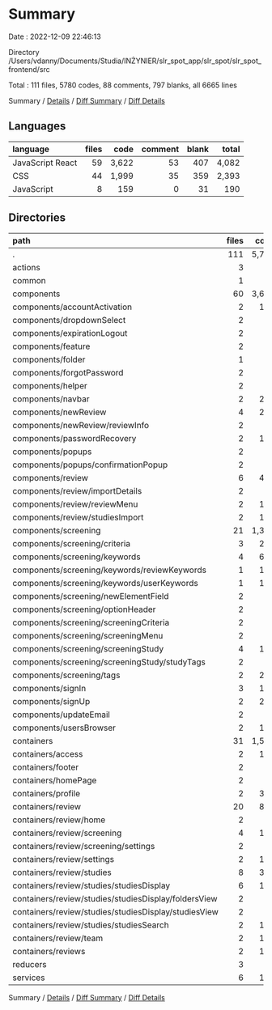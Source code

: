 # Summary

Date : 2022-12-09 22:46:13

Directory /Users/vdanny/Documents/Studia/INŻYNIER/slr_spot_app/slr_spot/slr_spot_frontend/src

Total : 111 files,  5780 codes, 88 comments, 797 blanks, all 6665 lines

Summary / [Details](details.md) / [Diff Summary](diff.md) / [Diff Details](diff-details.md)

## Languages
| language | files | code | comment | blank | total |
| :--- | ---: | ---: | ---: | ---: | ---: |
| JavaScript React | 59 | 3,622 | 53 | 407 | 4,082 |
| CSS | 44 | 1,999 | 35 | 359 | 2,393 |
| JavaScript | 8 | 159 | 0 | 31 | 190 |

## Directories
| path | files | code | comment | blank | total |
| :--- | ---: | ---: | ---: | ---: | ---: |
| . | 111 | 5,780 | 88 | 797 | 6,665 |
| actions | 3 | 95 | 0 | 18 | 113 |
| common | 1 | 12 | 0 | 1 | 13 |
| components | 60 | 3,621 | 14 | 475 | 4,110 |
| components/accountActivation | 2 | 125 | 0 | 18 | 143 |
| components/dropdownSelect | 2 | 35 | 0 | 6 | 41 |
| components/expirationLogout | 2 | 49 | 0 | 10 | 59 |
| components/feature | 2 | 69 | 0 | 11 | 80 |
| components/folder | 1 | 34 | 0 | 4 | 38 |
| components/forgotPassword | 2 | 90 | 2 | 9 | 101 |
| components/helper | 2 | 35 | 0 | 5 | 40 |
| components/navbar | 2 | 255 | 0 | 41 | 296 |
| components/newReview | 4 | 281 | 7 | 32 | 320 |
| components/newReview/reviewInfo | 2 | 53 | 0 | 3 | 56 |
| components/passwordRecovery | 2 | 154 | 0 | 16 | 170 |
| components/popups | 2 | 90 | 0 | 13 | 103 |
| components/popups/confirmationPopup | 2 | 90 | 0 | 13 | 103 |
| components/review | 6 | 422 | 0 | 68 | 490 |
| components/review/importDetails | 2 | 93 | 0 | 16 | 109 |
| components/review/reviewMenu | 2 | 131 | 0 | 18 | 149 |
| components/review/studiesImport | 2 | 198 | 0 | 34 | 232 |
| components/screening | 21 | 1,328 | 4 | 163 | 1,495 |
| components/screening/criteria | 3 | 215 | 0 | 27 | 242 |
| components/screening/keywords | 4 | 603 | 0 | 54 | 657 |
| components/screening/keywords/reviewKeywords | 1 | 171 | 0 | 14 | 185 |
| components/screening/keywords/userKeywords | 1 | 171 | 0 | 13 | 184 |
| components/screening/newElementField | 2 | 46 | 0 | 6 | 52 |
| components/screening/optionHeader | 2 | 34 | 0 | 6 | 40 |
| components/screening/screeningCriteria | 2 | 29 | 0 | 5 | 34 |
| components/screening/screeningMenu | 2 | 56 | 0 | 10 | 66 |
| components/screening/screeningStudy | 4 | 136 | 0 | 26 | 162 |
| components/screening/screeningStudy/studyTags | 2 | 43 | 0 | 10 | 53 |
| components/screening/tags | 2 | 209 | 4 | 29 | 242 |
| components/signIn | 3 | 196 | 1 | 28 | 225 |
| components/signUp | 2 | 246 | 0 | 20 | 266 |
| components/updateEmail | 2 | 68 | 0 | 12 | 80 |
| components/usersBrowser | 2 | 119 | 0 | 18 | 137 |
| containers | 31 | 1,594 | 30 | 206 | 1,830 |
| containers/access | 2 | 118 | 0 | 16 | 134 |
| containers/footer | 2 | 80 | 0 | 11 | 91 |
| containers/homePage | 2 | 55 | 0 | 7 | 62 |
| containers/profile | 2 | 320 | 1 | 30 | 351 |
| containers/review | 20 | 855 | 29 | 122 | 1,006 |
| containers/review/home | 2 | 73 | 0 | 8 | 81 |
| containers/review/screening | 4 | 160 | 2 | 27 | 189 |
| containers/review/screening/settings | 2 | 44 | 0 | 8 | 52 |
| containers/review/settings | 2 | 101 | 6 | 11 | 118 |
| containers/review/studies | 8 | 330 | 18 | 49 | 397 |
| containers/review/studies/studiesDisplay | 6 | 162 | 12 | 25 | 199 |
| containers/review/studies/studiesDisplay/foldersView | 2 | 55 | 12 | 11 | 78 |
| containers/review/studies/studiesDisplay/studiesView | 2 | 76 | 0 | 7 | 83 |
| containers/review/studies/studiesSearch | 2 | 168 | 6 | 24 | 198 |
| containers/review/team | 2 | 161 | 3 | 20 | 184 |
| containers/reviews | 2 | 153 | 0 | 20 | 173 |
| reducers | 3 | 73 | 0 | 11 | 84 |
| services | 6 | 148 | 14 | 29 | 191 |

Summary / [Details](details.md) / [Diff Summary](diff.md) / [Diff Details](diff-details.md)